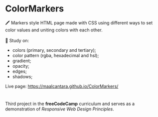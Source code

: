 # ColorMarkers
🖍️ Markers style HTML page made with CSS using different ways to set color values and uniting colors with each other. 
<br><br>
🎨 Study on:
- colors (primary, secondary and tertiary);
- color pattern (rgba, hexadecimal and hsl);
- gradient;
- opacity;
- edges;
- shadows;

Live page: https://maalcantara.github.io/ColorMarkers/
#
Third project in the <strong>freeCodeCamp</strong> curriculum and serves as a demonstration of <i>Responsive Web Design Principles</i>.
